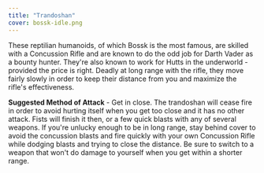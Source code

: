 ```yaml
---
title: "Trandoshan"
cover: bossk-idle.png
---
```


These reptilian humanoids, of which Bossk is the most famous, are skilled with a Concussion Rifle and are known to do the odd job for Darth Vader as a bounty hunter. They're also known to work for Hutts in the underworld - provided the price is right. Deadly at long range with the rifle, they move fairly slowly in order to keep their distance from you and maximize the rifle's effectiveness.

**Suggested Method of Attack** - Get in close. The trandoshan will cease fire in order to avoid hurting itself when you get too close and it has no other attack. Fists will finish it then, or a few quick blasts with any of several weapons. If you're unlucky enough to be in long range, stay behind cover to avoid the concussion blasts and fire quickly with your own Concussion Rifle while dodging blasts and trying to close the distance. Be sure to switch to a weapon that won't do damage to yourself when you get within a shorter range.
